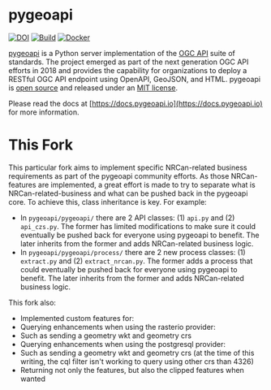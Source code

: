 # pygeoapi

[![DOI](https://zenodo.org/badge/121585259.svg)](https://zenodo.org/badge/latestdoi/121585259)
[![Build](https://github.com/geopython/pygeoapi/actions/workflows/main.yml/badge.svg)](https://github.com/geopython/pygeoapi/actions/workflows/main.yml)
[![Docker](https://github.com/geopython/pygeoapi/actions/workflows/containers.yml/badge.svg)](https://github.com/geopython/pygeoapi/actions/workflows/containers.yml)

[pygeoapi](https://pygeoapi.io) is a Python server implementation of the [OGC API](https://ogcapi.ogc.org) suite of standards. The project emerged as part of the next generation OGC API efforts in 2018 and provides the capability for organizations to deploy a RESTful OGC API endpoint using OpenAPI, GeoJSON, and HTML. pygeoapi is [open source](https://opensource.org/) and released under an [MIT license](https://github.com/geopython/pygeoapi/blob/master/LICENSE.md).

Please read the docs at [https://docs.pygeoapi.io](https://docs.pygeoapi.io) for more information.

# This Fork
This particular fork aims to implement specific NRCan-related business requirements as part of the pygeoapi community efforts. As those NRCan-features are implemented, a great effort is made to try to separate what is NRCan-related-business and what can be pushed back in the pygeoapi core. To achieve this, class inheritance is key.
For example:
 - In `pygeoapi/pygeoapi/` there are 2 API classes: (1) `api.py` and (2) `api_czs.py`. The former has limited modifications to make sure it could eventually be pushed back for everyone using pygeoapi to benefit. The later inherits from the former and adds NRCan-related business logic. 
 - In `pygeoapi/pygeoapi/process/` there are 2 new process classes: (1) `extract.py` and (2) `extract_nrcan.py`. The former adds a process that could eventually be pushed back for everyone using pygeoapi to benefit. The later inherits from the former and adds NRCan-related business logic.

This fork also:
- Implemented custom features for:
 - Querying enhancements when using the rasterio provider:
  - Such as sending a geometry wkt and geometry crs
 - Querying enhancements when using the postgresql provider:
  - Such as sending a geometry wkt and geometry crs (at the time of this writing, the cql filter isn't working to query using other crs than 4326)
  - Returning not only the features, but also the clipped features when wanted
